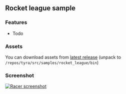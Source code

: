 ## Rocket league sample  

### Features  
- Todo

### Assets
You can download assets from [latest release](https://github.com/h4570/tyra/releases/latest) (unpack to `/repos/tyra/src/samples/rocket_league/bin`)

### Screenshot  

[![Racer screenshot][racer-screenshot]](#) 

[racer-screenshot]: http://apgcglz.cluster028.hosting.ovh.net/tyra/rocket_league.gif 
